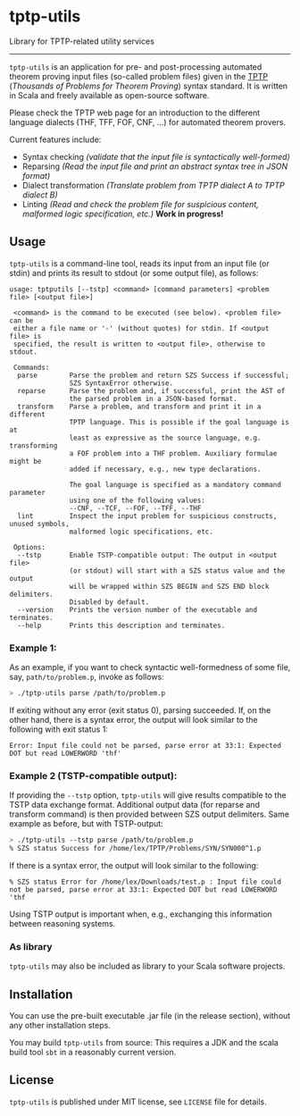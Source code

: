 # tptp-utils
Library for TPTP-related utility services

-------------------------------

`tptp-utils` is an application for pre- and post-processing automated theorem proving input files (so-called problem files)
given in the [TPTP](http://tptp.org/) (*Thousands of Problems for Theorem Proving*) syntax standard.
It is written in Scala and freely available as open-source software.

Please check the TPTP web page for an introduction to the different language
dialects (THF, TFF, FOF, CNF, ...) for automated theorem provers.

Current features include:
 - Syntax checking *(validate that the input file is syntactically well-formed)*
 - Reparsing *(Read the input file and print an abstract syntax tree in JSON format)*
 - Dialect transformation *(Translate problem from TPTP dialect A to TPTP dialect B)*
 - Linting *(Read and check the problem file for suspicious content, malformed logic specification, etc.)* **Work in progress!**
 
## Usage

`tptp-utils` is a command-line tool, reads its input from an input file (or stdin)
and prints its result to stdout (or some output file), as follows:

```
usage: tptputils [--tstp] <command> [command parameters] <problem file> [<output file>]

 <command> is the command to be executed (see below). <problem file> can be
 either a file name or '-' (without quotes) for stdin. If <output file> is
 specified, the result is written to <output file>, otherwise to stdout.

 Commands:
  parse        Parse the problem and return SZS Success if successful;
               SZS SyntaxError otherwise.
  reparse      Parse the problem and, if successful, print the AST of
               the parsed problem in a JSON-based format.
  transform    Parse a problem, and transform and print it in a different
               TPTP language. This is possible if the goal language is at
               least as expressive as the source language, e.g. transforming
               a FOF problem into a THF problem. Auxiliary formulae might be
               added if necessary, e.g., new type declarations.

               The goal language is specified as a mandatory command parameter
               using one of the following values:
               --CNF, --TCF, --FOF, --TFF, --THF
  lint         Inspect the input problem for suspicious constructs, unused symbols,
               malformed logic specifications, etc.

 Options:
  --tstp       Enable TSTP-compatible output: The output in <output file>
               (or stdout) will start with a SZS status value and the output
               will be wrapped within SZS BEGIN and SZS END block delimiters.
               Disabled by default.
  --version    Prints the version number of the executable and terminates.
  --help       Prints this description and terminates.
```

### Example 1:
As an example, if you want to check syntactic well-formedness of some file,
say, `path/to/problem.p`, invoke as follows:
```bash
> ./tptp-utils parse /path/to/problem.p
```
If exiting without any error (exit status 0), parsing succeeded. If, on the other hand,
there is a syntax error, the output will look similar to the following with exit status 1:
```
Error: Input file could not be parsed, parse error at 33:1: Expected DOT but read LOWERWORD 'thf'
```


### Example 2 (TSTP-compatible output):
If providing the `--tstp` option, `tptp-utils` will give results compatible to the
TSTP data exchange format. Additional output data (for reparse and transform command) is then provided
between SZS output delimiters. Same example as before, but with TSTP-output:

```bash
> ./tptp-utils --tstp parse /path/to/problem.p
% SZS status Success for /home/lex/TPTP/Problems/SYN/SYN000^1.p
```
If there is a syntax error, the output will look similar to the following:
```
% SZS status Error for /home/lex/Downloads/test.p : Input file could not be parsed, parse error at 33:1: Expected DOT but read LOWERWORD 'thf
```

Using TSTP output is important when, e.g., exchanging this information between reasoning systems.

### As library

`tptp-utils` may also be included as library to your Scala software projects.

## Installation

You can use the pre-built executable .jar file (in the release section), without
any other installation steps. 

You may build `tptp-utils` from source: This requires a JDK and the scala build tool `sbt` in
a reasonably current version.

## License
`tptp-utils` is published under MIT license, see `LICENSE` file for details.
